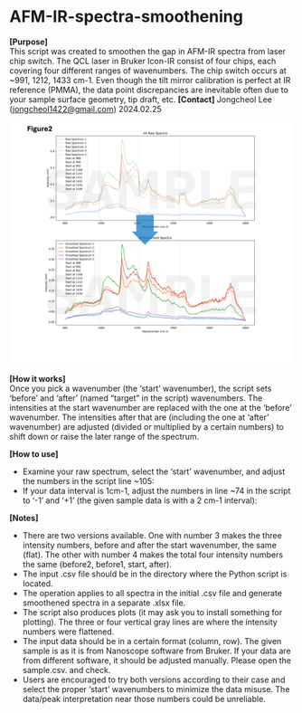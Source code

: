 # AFM-IR-spectra-smoothening

**[Purpose]** 
<br> This script was created to smoothen the gap in AFM-IR spectra from laser chip switch. The QCL laser in Bruker Icon-IR consist of four chips, each covering four different ranges of wavenumbers. The chip switch occurs at ~991, 1212, 1433 cm-1. Even though the tilt mirror calibration is perfect at IR reference (PMMA), the data point discrepancies are inevitable often due to your sample surface geometry, tip draft, etc.       **[Contact]** Jongcheol Lee (jongcheol1422@gmail.com) 2024.02.25
<p align="center">
  <img width="800" src="https://github.com/JasonL1422/AFM-IR-spectra-smoothening/blob/main/etc/Fig2.png">
</p>

**[How it works]**
<br> Once you pick a wavenumber (the ‘start’ wavenumber), the script sets ‘before’ and ‘after’ (named “target” in the script) wavenumbers. The intensities at the start wavenumber are replaced with the one at the ‘before’ wavenumber. The intensities after that are (including the one at ‘after’ wavenumber) are adjusted (divided or multiplied by a certain numbers) to shift down or raise the later range of the spectrum.

**[How to use]**
-	Examine your raw spectrum, select the ‘start’ wavenumber, and adjust the numbers in the script line ~105:
-	If your data interval is 1cm-1, adjust the numbers in line ~74 in the script to ‘-1’ and ‘+1’  (the given sample data is with a 2 cm-1 interval):

**[Notes]**
-	There are two versions available. One with number 3 makes the three intensity numbers, before and after the start wavenumber, the same (flat). The other with number 4 makes the total four intensity numbers the same (before2, before1, start, after).
-	The input .csv file should be in the directory where the Python script is located.
-	The operation applies to all spectra in the initial .csv file and generate smoothened spectra in a separate .xlsx file. 
-	The script also produces plots (it may ask you to install something for plotting). The three or four vertical gray lines are where the intensity numbers were flattened.
-	The input data should be in a certain format (column, row). The given sample is as it is from Nanoscope software from Bruker. If your data are from different software, it should be adjusted manually. Please open the sample.csv. and check.
-	Users are encouraged to try both versions according to their case and select the proper ‘start’ wavenumbers to minimize the data misuse. The data/peak interpretation near those numbers could be unreliable. 


